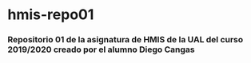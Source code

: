 # hmis-repo01

### Repositorio 01 de la asignatura de HMIS de la UAL del curso 2019/2020 creado por el alumno Diego Cangas

